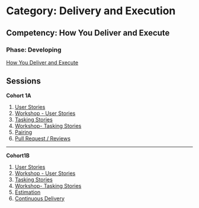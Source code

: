 # Category: Delivery and Execution
## Competency: How You Deliver and Execute
### Phase: Developing

[How You Deliver and Execute](../delivery_and_execution/how_you_deliver_and_execute.md)

## Sessions
**Cohort 1A**
1. [User Stories](../topics/user_stories.md)
2. [Workshop - User Stories](../topics/user_stories_workshop.md)
3. [Tasking Stories](../topics/tasking_stories.md)
4. [Workshop- Tasking Stories](../topics/tasking_stories_workshop.md)
5. [Pairing](../topics/pair_programming.md)
6. [Pull Request / Reviews](../topics/code_reviews.md)
----
**Cohort1B**
1. [User Stories](../topics/user_stories.md)
2. [Workshop - User Stories](../topics/user_stories_workshop.md)
3. [Tasking Stories](../topics/tasking_stories.md)
4. [Workshop- Tasking Stories](../topics/tasking_stories_workshop.md)
5. [Estimation](https://strongmind0-my.sharepoint.com/:p:/g/personal/derek_neighbors_strongmind_com/EfjLc7jipDFBj6lQk2-N27sBYQNC7DMT6lhfDLOXXss7dw?e=mLTAx0)
6. [Continuous Delivery](../topics/continuous_delivery.md)
